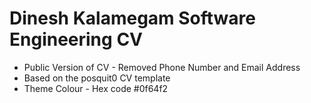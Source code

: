# Dinesh Kalamegam Software Engineering CV 

* Public Version of CV - Removed Phone Number and Email Address 
* Based on the posquit0 CV template 
* Theme Colour  - Hex code #0f64f2
